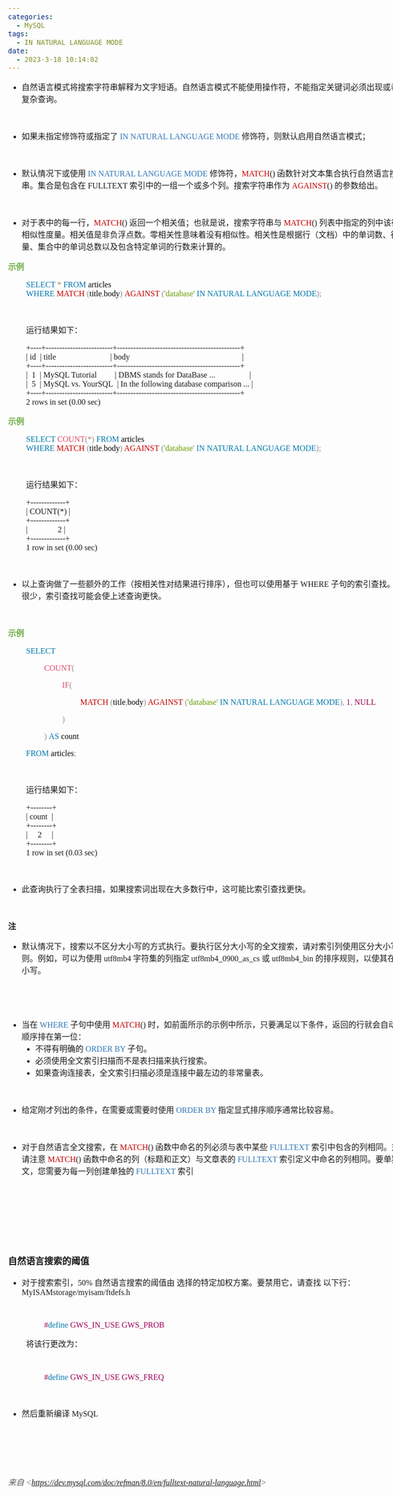 ```yaml
---
categories:
  - MySQL
tags:
  - IN NATURAL LANGUAGE MODE
date:
  - 2023-3-18 10:14:02
---
```


<body lang=zh-CN style='font-family:"Microsoft YaHei UI";font-size:12.0pt'>
<!--StartFragment-->

<div style='direction:ltr;border-width:100%'>

<div style='direction:ltr;margin-top:0in;margin-left:0in;width:9.4069in'>

<div style='direction:ltr;margin-top:0in;margin-left:0in;width:9.4069in'>

<ul type=disc style='direction:ltr;unicode-bidi:embed;margin-top:0in;
 margin-bottom:0in'>
 <li style='margin-top:0;margin-bottom:0;vertical-align:middle'><span
     style='font-family:"Microsoft YaHei UI";font-size:12.0pt'>自然语言模式将搜索字符串解释为文字短语。自然语言模式不能使用操作符，不能指定关键词必须出现或者必须不能出现等复杂查询。</span></li>
</ul>

<p style='margin-left:.375in;font-family:"Comic Sans MS";font-size:
12.0pt'>&nbsp;</p>

<ul type=disc style='direction:ltr;unicode-bidi:embed;margin-top:0in;
 margin-bottom:0in'>
 <li style='margin-top:0;margin-bottom:0;vertical-align:middle'><span
     style='font-family:"Microsoft YaHei UI";font-size:12.0pt' lang=zh-CN>如果未指定修饰符或指定了</span><span
     style='font-family:"Comic Sans MS";font-size:12.0pt' lang=en-US> </span><span
     style='font-family:"Comic Sans MS";font-size:12.0pt;color:#2E75B5'
     lang=zh-CN>IN NATURAL LANGUAGE MODE</span><span style='font-family:"Comic Sans MS";
     font-size:12.0pt' lang=en-US> </span><span style='font-family:"Microsoft YaHei UI";
     font-size:12.0pt' lang=zh-CN>修饰符，则默认启用自然语言模式；</span></li>
</ul>

<p style='margin-left:.375in;font-family:"Comic Sans MS";font-size:
12.0pt'>&nbsp;</p>

<ul type=disc style='direction:ltr;unicode-bidi:embed;margin-top:0in;
 margin-bottom:0in'>
 <li style='margin-top:0;margin-bottom:0;vertical-align:middle'><span
     style='font-family:"Microsoft YaHei UI";font-size:12.0pt'>默认情况下或使用 </span><span
     style='font-family:"Comic Sans MS";font-size:12.0pt;color:#2E75B5'>IN
     NATURAL LANGUAGE MODE </span><span style='font-family:"Microsoft YaHei UI";
     font-size:12.0pt'>修饰符，</span><span style='font-family:"Comic Sans MS";
     font-size:12.0pt;color:#C00000'>MATCH</span><span style='font-family:"Comic Sans MS";
     font-size:12.0pt'>() </span><span style='font-family:"Microsoft YaHei UI";
     font-size:12.0pt'>函数针对文本集合执行自然语言搜索以查找字符串。集合是包含在</span><span
     style='font-family:"Comic Sans MS";font-size:12.0pt'> FULLTEXT </span><span
     style='font-family:"Microsoft YaHei UI";font-size:12.0pt'>索引中的一组一个或多个列。搜索字符串作为
     </span><span style='font-family:"Comic Sans MS";font-size:12.0pt;
     color:#C00000'>AGAINST</span><span style='font-family:"Comic Sans MS";
     font-size:12.0pt'>() </span><span style='font-family:"Microsoft YaHei UI";
     font-size:12.0pt'>的参数给出。</span></li>
</ul>

<p style='margin-left:.375in;font-family:"Comic Sans MS";font-size:
12.0pt'>&nbsp;</p>

<ul type=disc style='direction:ltr;unicode-bidi:embed;margin-top:0in;
 margin-bottom:0in'>
 <li style='margin-top:0;margin-bottom:0;vertical-align:middle'><span
     style='font-family:"Microsoft YaHei UI";font-size:12.0pt'>对于表中的每一行，</span><span
     style='font-family:"Comic Sans MS";font-size:12.0pt;color:#C00000'>MATCH</span><span
     style='font-family:"Comic Sans MS";font-size:12.0pt'>() </span><span
     style='font-family:"Microsoft YaHei UI";font-size:12.0pt'>返回一个相关值；也就是说，搜索字符串与
     </span><span style='font-family:"Comic Sans MS";font-size:12.0pt;
     color:#C00000'>MATCH</span><span style='font-family:"Comic Sans MS";
     font-size:12.0pt'>() </span><span style='font-family:"Microsoft YaHei UI";
     font-size:12.0pt'>列表中指定的列中该行中的文本之间的相似性度量。相关值是非负浮点数。零相关性意味着没有相似性。相关性是根据行（文档）中的单词数、行中唯一单词的数量、集合中的单词总数以及包含特定单词的行数来计算的。</span></li>
</ul>

<p style='font-family:"Microsoft YaHei UI";font-size:12.0pt;
color:#70AD47'><span style='font-weight:bold'>示例</span></p>

<p style='margin-left:.375in;font-family:"Comic Sans MS";font-size:
12.0pt'><span style='color:#0077AA' lang=zh-CN>SELECT </span><span
style='color:#A67F59' lang=zh-CN>* </span><span style='color:#0077AA'
lang=zh-CN>FROM</span><span style='color:black' lang=zh-CN> articles<br>
</span><span style='color:#0077AA' lang=zh-CN>WHERE </span><span
style='color:#C00000' lang=zh-CN>MATCH </span><span style='color:#909090'
lang=zh-CN>(</span><span style='color:black' lang=zh-CN>title</span><span
style='color:#909090' lang=zh-CN>,</span><span style='color:black' lang=zh-CN>body</span><span
style='color:#909090' lang=zh-CN>)</span><span style='color:#909090'
lang=en-US> </span><span style='color:#C00000' lang=zh-CN>AGAINST </span><span
style='color:#909090' lang=zh-CN>(</span><span style='color:#669900'
lang=zh-CN>'database' </span><span style='color:#0077AA' lang=zh-CN>IN NATURAL
LANGUAGE MODE</span><span style='color:#909090' lang=zh-CN>);</span></p>

<p style='margin-left:.375in;font-family:"Comic Sans MS";font-size:
12.0pt'>&nbsp;</p>

<p style='margin-left:.375in;font-family:"Microsoft YaHei UI";
font-size:12.0pt'>运行结果如下：</p>

<p style='margin-left:.375in;font-family:"Comic Sans MS";font-size:
12.0pt'><span lang=zh-CN>+----+-------------------------+----------------------------------------------+<br>
| id </span><span lang=en-US><span style='mso-spacerun:yes'> </span></span><span
lang=zh-CN>| title<span style='mso-spacerun:yes'>           </span></span><span
lang=en-US><span style='mso-spacerun:yes'>      </span></span><span lang=zh-CN><span
style='mso-spacerun:yes'> </span></span><span lang=en-US><span
style='mso-spacerun:yes'>      </span></span><span lang=zh-CN><span
style='mso-spacerun:yes'> </span></span><span lang=en-US><span
style='mso-spacerun:yes'>  </span></span><span lang=zh-CN>| body<span
style='mso-spacerun:yes'>                                </span></span><span
lang=en-US><span style='mso-spacerun:yes'>                  </span></span><span
lang=zh-CN><span style='mso-spacerun:yes'>  </span></span><span lang=en-US><span
style='mso-spacerun:yes'> </span></span><span lang=zh-CN><span
style='mso-spacerun:yes'>   </span>|<br>
+----+-------------------------+----------------------------------------------+<br>
|<span style='mso-spacerun:yes'>  </span>1 </span><span lang=en-US><span
style='mso-spacerun:yes'> </span></span><span lang=zh-CN>| MySQL Tutorial<span
style='mso-spacerun:yes'>    </span></span><span lang=en-US><span
style='mso-spacerun:yes'>     </span></span><span lang=zh-CN>| DBMS stands for
DataBase ...<span style='mso-spacerun:yes'>            </span></span><span
lang=en-US><span style='mso-spacerun:yes'>    </span></span><span lang=zh-CN><span
style='mso-spacerun:yes'> </span>|<br>
|<span style='mso-spacerun:yes'>  </span>5</span><span lang=en-US> </span><span
lang=zh-CN><span style='mso-spacerun:yes'> </span>| MySQL vs. YourSQL</span><span
lang=en-US> </span><span lang=zh-CN><span style='mso-spacerun:yes'> </span>| In
the following database comparison ...
|<br>
+----+-------------------------+----------------------------------------------+<br>
2 rows in set (0.00 sec)</span></p>

<p style='font-family:"Microsoft YaHei UI";font-size:12.0pt;
color:#70AD47'><span style='font-weight:bold'>示例</span></p>

<p style='margin-left:.375in;font-family:"Comic Sans MS";font-size:
12.0pt'><span style='color:#0077AA'>SELECT </span><span style='color:#DD4A68'>COUNT</span><span
style='color:#909090'>(</span><span style='color:#A67F59'>*</span><span
style='color:#909090'>) </span><span style='color:#0077AA'>FROM</span><span
style='color:black'> articles<br>
</span><span style='color:#0077AA'>WHERE </span><span style='color:#C00000'>MATCH
</span><span style='color:#909090'>(</span><span style='color:black'>title</span><span
style='color:#909090'>,</span><span style='color:black'>body</span><span
style='color:#909090'>) </span><span style='color:#C00000'>AGAINST </span><span
style='color:#909090'>(</span><span style='color:#669900'>'database' </span><span
style='color:#0077AA'>IN NATURAL LANGUAGE MODE</span><span style='color:#909090'>);</span></p>

<p style='margin-left:.375in;font-family:"Comic Sans MS";font-size:
12.0pt'>&nbsp;</p>

<p style='margin-left:.375in;font-family:"Microsoft YaHei UI";
font-size:12.0pt'>运行结果如下：</p>

<p style='margin-left:.375in;font-family:"Comic Sans MS";font-size:
12.0pt'><span lang=zh-CN>+-------------+<br>
| COUNT(*) |<br>
+-------------+<br>
|<span style='mso-spacerun:yes'>       </span></span><span lang=en-US><span
style='mso-spacerun:yes'>       </span></span><span lang=zh-CN><span
style='mso-spacerun:yes'> </span>2 |<br>
+-------------+<br>
1 row in set (0.00 sec)</span></p>

<p style='margin-left:.375in;font-family:"Comic Sans MS";font-size:
12.0pt;color:#70AD47'>&nbsp;</p>

<ul type=disc style='direction:ltr;unicode-bidi:embed;margin-top:0in;
 margin-bottom:0in'>
 <li style='margin-top:0;margin-bottom:0;vertical-align:middle'><span
     style='font-family:"Microsoft YaHei UI";font-size:12.0pt'>以上查询做了一些额外的工作（按相关性对结果进行排序），但也可以使用基于</span><span
     style='font-family:"Comic Sans MS";font-size:12.0pt'> WHERE </span><span
     style='font-family:"Microsoft YaHei UI";font-size:12.0pt'>子句的索引查找。如果搜索匹配的行很少，索引查找可能会使上述查询更快。</span></li>
</ul>

<p style='font-family:"Comic Sans MS";font-size:12.0pt'>&nbsp;</p>

<p style='font-family:"Microsoft YaHei UI";font-size:12.0pt;
color:#70AD47'><span style='font-weight:bold'>示例</span></p>

<p style='margin-left:.375in;font-family:"Comic Sans MS";font-size:
12.0pt;color:#0077AA'>SELECT</p>

<p style='margin-left:.75in;font-family:"Comic Sans MS";font-size:
12.0pt'><span style='color:#DD4A68' lang=zh-CN>COUNT</span><span
style='color:#909090' lang=zh-CN>(</span><span style='color:#909090'
lang=en-US> </span></p>

<p style='margin-left:1.125in;font-family:"Comic Sans MS";
font-size:12.0pt'><span style='color:#DD4A68'>IF</span><span style='color:#909090'>(</span></p>

<p style='margin-left:1.5in;font-family:"Comic Sans MS";font-size:
12.0pt'><span style='color:#C00000' lang=zh-CN>MATCH </span><span
style='color:#909090' lang=zh-CN>(</span><span style='color:black' lang=zh-CN>title</span><span
style='color:#909090' lang=zh-CN>,</span><span style='color:black' lang=zh-CN>body</span><span
style='color:#909090' lang=zh-CN>) </span><span style='color:#C00000'
lang=zh-CN>AGAINST </span><span style='color:#909090' lang=zh-CN>(</span><span
style='color:#669900' lang=zh-CN>'database' </span><span style='color:#0077AA'
lang=zh-CN>IN NATURAL LANGUAGE MODE</span><span style='color:#909090'
lang=zh-CN>), </span><span style='color:#990055' lang=zh-CN>1</span><span
style='color:#909090' lang=zh-CN>, </span><span style='color:#990055'
lang=zh-CN>NULL</span><span style='color:#990055' lang=en-US> </span></p>

<p style='margin-left:1.125in;font-family:"Comic Sans MS";
font-size:12.0pt;color:#909090'>)</p>

<p style='margin-left:.75in;font-family:"Comic Sans MS";font-size:
12.0pt'><span style='color:#909090' lang=zh-CN>)</span><span style='color:#909090'
lang=en-US> </span><span style='color:#0077AA' lang=zh-CN>AS</span><span
style='color:black' lang=zh-CN> count</span></p>

<p style='margin-left:.375in;font-family:"Comic Sans MS";font-size:
12.0pt'><span style='color:#0077AA'>FROM</span><span style='color:black'>
articles</span><span style='color:#909090'>;</span></p>

<p style='margin-left:.375in;font-family:"Comic Sans MS";font-size:
12.0pt;color:#909090'>&nbsp;</p>

<p style='margin-left:.375in;font-family:"Microsoft YaHei UI";
font-size:12.0pt'>运行结果如下：</p>

<p style='margin-left:.375in;font-family:"Comic Sans MS";font-size:
12.0pt'><span lang=zh-CN>+--------+<br>
| count</span><span lang=en-US> </span><span lang=zh-CN><span
style='mso-spacerun:yes'> </span>|<br>
+--------+<br>
|<span style='mso-spacerun:yes'>     </span>2 </span><span lang=en-US><span
style='mso-spacerun:yes'>    </span></span><span lang=zh-CN>|<br>
+--------+<br>
1 row in set (0.03 sec)</span></p>

<p style='margin-left:.375in;font-family:"Comic Sans MS";font-size:
12.0pt;color:#555555'>&nbsp;</p>

<ul type=disc style='direction:ltr;unicode-bidi:embed;margin-top:0in;
 margin-bottom:0in'>
 <li style='margin-top:0;margin-bottom:0;vertical-align:middle'><span
     style='font-family:"Microsoft YaHei UI";font-size:12.0pt'>此查询执行了全表扫描，如果搜索词出现在大多数行中，这可能比索引查找更快。</span></li>
</ul>

<p style='margin-left:.375in;font-family:"Comic Sans MS";font-size:
12.0pt'>&nbsp;</p>

<p style='font-family:"Microsoft YaHei UI";font-size:12.0pt'><span
style='font-weight:bold'>注</span></p>

<ul type=disc style='direction:ltr;unicode-bidi:embed;margin-top:0in;
 margin-bottom:0in'>
 <li style='margin-top:0;margin-bottom:0;vertical-align:middle'><span
     style='font-family:"Microsoft YaHei UI";font-size:12.0pt'>默认情况下，搜索以不区分大小写的方式执行。要执行区分大小写的全文搜索，请对索引列使用区分大小写或二进制排序规则。例如，可以为使用</span><span
     style='font-family:"Comic Sans MS";font-size:12.0pt'> utf8mb4 </span><span
     style='font-family:"Microsoft YaHei UI";font-size:12.0pt'>字符集的列指定</span><span
     style='font-family:"Comic Sans MS";font-size:12.0pt'> utf8mb4_0900_as_cs </span><span
     style='font-family:"Microsoft YaHei UI";font-size:12.0pt'>或</span><span
     style='font-family:"Comic Sans MS";font-size:12.0pt'> utf8mb4_bin </span><span
     style='font-family:"Microsoft YaHei UI";font-size:12.0pt'>的排序规则，以使其在全文搜索中区分大小写。</span></li>
</ul>

<p><cite style='font-family:"Comic Sans MS";font-size:12.0pt'>&nbsp;</cite></p>

<p><cite style='font-family:"Comic Sans MS";font-size:12.0pt'>&nbsp;</cite></p>

<ul type=disc style='direction:ltr;unicode-bidi:embed;margin-top:0in;
 margin-bottom:0in'>
 <li style='margin-top:0;margin-bottom:0;vertical-align:middle'><span
     style='font-family:"Microsoft YaHei UI";font-size:12.0pt'>当在 </span><span
     style='font-family:"Comic Sans MS";font-size:12.0pt;color:#2E75B5'>WHERE </span><span
     style='font-family:"Microsoft YaHei UI";font-size:12.0pt'>子句中使用 </span><span
     style='font-family:"Comic Sans MS";font-size:12.0pt;color:#C00000'>MATCH</span><span
     style='font-family:"Comic Sans MS";font-size:12.0pt'>() </span><span
     style='font-family:"Microsoft YaHei UI";font-size:12.0pt'>时，如前面所示的示例中所示，只要满足以下条件，返回的行就会自动按照相关性最高的顺序排在第一位：</span></li>
 <ul type=disc style='direction:ltr;unicode-bidi:embed;margin-top:0in;
  margin-bottom:0in'>
  <li style='margin-top:0;margin-bottom:0;vertical-align:middle'><span
      style='font-family:"Microsoft YaHei UI";font-size:12.0pt'>不得有明确的</span><span
      style='font-family:"Comic Sans MS";font-size:12.0pt;color:#2E75B5'> ORDER
      BY </span><span style='font-family:"Microsoft YaHei UI";font-size:12.0pt'>子句。</span></li>
  <li style='margin-top:0;margin-bottom:0;vertical-align:middle'><span
      style='font-family:"Microsoft YaHei UI";font-size:12.0pt'>必须使用全文索引扫描而不是表扫描来执行搜索。</span></li>
  <li style='margin-top:0;margin-bottom:0;vertical-align:middle'><span
      style='font-family:"Microsoft YaHei UI";font-size:12.0pt'>如果查询连接表，全文索引扫描必须是连接中最左边的非常量表。</span></li>
 </ul>
</ul>

<p><cite style='font-family:"Comic Sans MS";font-size:12.0pt'>&nbsp;</cite></p>

<ul type=disc style='direction:ltr;unicode-bidi:embed;margin-top:0in;
 margin-bottom:0in'>
 <li style='margin-top:0;margin-bottom:0;vertical-align:middle'><span
     style='font-family:"Microsoft YaHei UI";font-size:12.0pt'>给定刚才列出的条件，在需要或需要时使用
     </span><span style='font-family:"Comic Sans MS";font-size:12.0pt;
     color:#2E75B5'>ORDER BY </span><span style='font-family:"Microsoft YaHei UI";
     font-size:12.0pt'>指定显式排序顺序通常比较容易。</span></li>
</ul>

<p><cite style='font-family:"Comic Sans MS";font-size:12.0pt'>&nbsp;</cite></p>

<ul type=disc style='direction:ltr;unicode-bidi:embed;margin-top:0in;
 margin-bottom:0in'>
 <li style='margin-top:0;margin-bottom:0;vertical-align:middle'><span
     style='font-family:"Microsoft YaHei UI";font-size:12.0pt'>对于自然语言全文搜索，在 </span><span
     style='font-family:"Comic Sans MS";font-size:12.0pt;color:#C00000'>MATCH</span><span
     style='font-family:"Comic Sans MS";font-size:12.0pt'>() </span><span
     style='font-family:"Microsoft YaHei UI";font-size:12.0pt'>函数中命名的列必须与表中某些 </span><span
     style='font-family:"Comic Sans MS";font-size:12.0pt;color:#2E75B5'>FULLTEXT
     </span><span style='font-family:"Microsoft YaHei UI";font-size:12.0pt'>索引中包含的列相同。对于前面的查询，请注意
     </span><span style='font-family:"Comic Sans MS";font-size:12.0pt;
     color:#C00000'>MATCH</span><span style='font-family:"Comic Sans MS";
     font-size:12.0pt'>() </span><span style='font-family:"Microsoft YaHei UI";
     font-size:12.0pt'>函数中命名的列（标题和正文）与文章表的 </span><span style='font-family:
     "Comic Sans MS";font-size:12.0pt;color:#2E75B5'>FULLTEXT </span><span
     style='font-family:"Microsoft YaHei UI";font-size:12.0pt'>索引定义中命名的列相同。要单独搜索标题或正文，您需要为每一列创建单独的
     </span><span style='font-family:"Comic Sans MS";font-size:12.0pt;
     color:#2E75B5'>FULLTEXT </span><span style='font-family:"Microsoft YaHei UI";
     font-size:12.0pt'>索引</span></li>
</ul>

<p><cite style='font-family:"Comic Sans MS";font-size:12.0pt'>&nbsp;</cite></p>

<p><cite style='margin-left:.375in;font-family:"Comic Sans MS";
font-size:12.0pt'>&nbsp;</cite></p>

<p><cite style='margin-left:.375in;font-family:"Comic Sans MS";
font-size:12.0pt'>&nbsp;</cite></p>

<p><cite style='font-family:"Comic Sans MS";font-size:12.0pt'>&nbsp;</cite></p>

<p style='font-family:"Microsoft YaHei UI";font-size:13.5pt'><span
style='font-weight:bold'>自然语言搜索的阈值</span></p>

<ul type=disc style='direction:ltr;unicode-bidi:embed;margin-top:0in;
 margin-bottom:0in'>
 <li style='margin-top:0;margin-bottom:0;vertical-align:middle;margin-top:0pt;
     margin-bottom:11pt'><span style='font-family:"Microsoft YaHei UI";
     font-size:12.0pt'>对于搜索索引，</span><span style='font-family:"Comic Sans MS";
     font-size:12.0pt'>50% </span><span style='font-family:"Microsoft YaHei UI";
     font-size:12.0pt'>自然语言搜索的阈值由 选择的特定加权方案。要禁用它，请查找 以下行：</span><span
     style='font-family:"Comic Sans MS";font-size:12.0pt'>MyISAMstorage/myisam/ftdefs.h</span></li>
</ul>

<p style='margin-left:.375in;margin-top:0pt;margin-bottom:11pt;font-family:
"Comic Sans MS";font-size:12.0pt' lang=en-US>&nbsp;</p>

<p style='margin-left:.75in;margin-top:0pt;margin-bottom:11pt;font-family:"Comic Sans MS";
font-size:12.0pt'><span style='color:#990055'>#</span><span style='color:#0077AA'>define </span><span
style='color:#990055'>GWS_IN_USE GWS_PROB</span></p>

<p style='margin-left:.375in;margin-top:0pt;margin-bottom:11pt;font-family:
"Microsoft YaHei UI";font-size:12.0pt'>将该行更改为：</p>

<p style='margin-left:.375in;margin-top:0pt;margin-bottom:11pt;font-family:
"Comic Sans MS";font-size:12.0pt'>&nbsp;</p>

<p style='margin-left:.75in;margin-top:0pt;margin-bottom:11pt;font-family:"Comic Sans MS";
font-size:12.0pt'><span style='color:#990055'>#</span><span style='color:#0077AA'>define </span><span
style='color:#990055'>GWS_IN_USE GWS_FREQ</span></p>

<p style='margin-left:.375in;font-family:"Comic Sans MS";font-size:
12.0pt'>&nbsp;</p>

<ul type=disc style='direction:ltr;unicode-bidi:embed;margin-top:0in;
 margin-bottom:0in'>
 <li style='margin-top:0;margin-bottom:0;vertical-align:middle;margin-top:0pt;
     margin-bottom:11pt'><span style='font-family:"Microsoft YaHei UI";
     font-size:12.0pt'>然后重新编译</span><span style='font-family:"Comic Sans MS";
     font-size:12.0pt'> MySQL</span></li>
</ul>

<p style='font-family:"Comic Sans MS";font-size:11.0pt'>&nbsp;</p>

<p style='font-family:"Comic Sans MS";font-size:11.0pt'>&nbsp;</p>

<p><cite style='margin-left:.375in;font-family:"Comic Sans MS";
font-size:12.0pt'>&nbsp;</cite></p>

<p><cite style='font-size:12.0pt;color:#595959'><span
style='font-family:"Microsoft YaHei UI"'>来自</span><span style='font-family:
"Comic Sans MS"'> &lt;</span><a
href="https://dev.mysql.com/doc/refman/8.0/en/fulltext-natural-language.html"><span
style='font-family:"Comic Sans MS"'>https://dev.mysql.com/doc/refman/8.0/en/fulltext-natural-language.html</span></a><span
style='font-family:"Comic Sans MS"'>&gt; </span></cite></p>

</div>

</div>

</div>

<!--EndFragment-->
</body>
